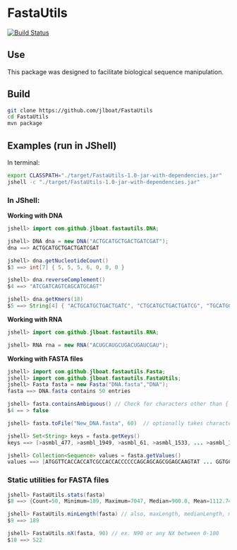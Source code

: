 # FastaUtils

[![Build Status](https://travis-ci.com/jlboat/FastaUtils.png?branch=master)](https://travis-ci.com/jlboat/FastaUtils)

## Use
This package was designed to facilitate biological sequence manipulation.

## Build
```bash
git clone https://github.com/jlboat/FastaUtils
cd FastaUtils
mvn package
```

## Examples (run in JShell)
In terminal:
```bash
export CLASSPATH="./target/FastaUtils-1.0-jar-with-dependencies.jar"
jshell -c "./target/FastaUtils-1.0-jar-with-dependencies.jar"
```

### In JShell:

**Working with DNA**
```java
jshell> import com.github.jlboat.fastautils.DNA;

jshell> DNA dna = new DNA("ACTGCATGCTGACTGATCGAT");
dna ==> ACTGCATGCTGACTGATCGAT

jshell> dna.getNucleotideCount()
$3 ==> int[7] { 5, 5, 5, 6, 0, 0, 0 }

jshell> dna.reverseComplement()
$4 ==> "ATCGATCAGTCAGCATGCAGT"

jshell> dna.getKmers(18)
$5 ==> String[4] { "ACTGCATGCTGACTGATC", "CTGCATGCTGACTGATCG", "TGCATGCTGACTGATCGA", "GCATGCTGACTGATCGAT" }
```

**Working with RNA**
```java
jshell> import com.github.jlboat.fastautils.RNA;

jshell> RNA rna = new RNA("ACUGCAUGCUGACUGAUCGAU");
```

**Working with FASTA files**
```java
jshell> import com.github.jlboat.fastautils.Fasta;
jshell> import com.github.jlboat.fastautils.FastaUtils;
jshell> Fasta fasta = new Fasta("DNA.fasta","DNA");
fasta ==> DNA.fasta contains 50 entries

jshell> fasta.containsAmbiguous() // Check for characters other than { ACGTN- }
$4 == > false

jshell> fasta.toFile("New_DNA.fasta", 60)  // optionally takes characters per line -- ex. 60

jshell> Set<String> keys = fasta.getKeys()
keys ==> [>asmbl_477, >asmbl_1949, >asmbl_61, >asmbl_1533, ... >asmbl_1885, >asmbl_1469]

jshell> Collection<Sequence> values = fasta.getValues()
values ==> [ATGGTTCACCACCATCGCCACCACCCCCCAGCAGCAGCGGAGCAAGTAT ... GGTGCATCATTTATGTTTGGAAGATT
```

### Static utilities for FASTA files
```java
jshell> FastaUtils.stats(fasta)
$8 ==> {Count=50, Minimum=189, Maximum=7047, Median=900.0, Mean=1112.74, N50=1341}

jshell> FastaUtils.minLength(fasta) // also, maxLength, medianLength, meanLength
$9 ==> 189

jshell> FastaUtils.nX(fasta, 90) // ex. N90 or any NX between 0-100
$10 ==> 522
```
